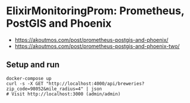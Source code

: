 # ElixirMonitoringProm: Prometheus, PostGIS and Phoenix

- https://akoutmos.com/post/prometheus-postgis-and-phoenix/
- https://akoutmos.com/post/prometheus-postgis-and-phoenix-two/

## Setup and run

    docker-compose up
    curl -s -X GET "http://localhost:4000/api/breweries?zip_code=98052&mile_radius=4" | json
    # Visit http://localhost:3000 (admin/admin)